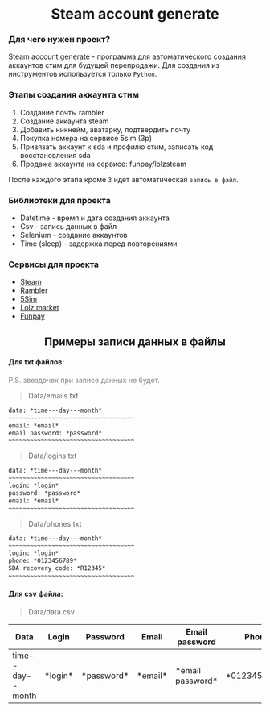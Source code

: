 <h1 style="text-align: center">Steam account generate</h1>

<h3>Для чего нужен проект?</h3>

Steam account generate - программа для автоматического создания аккаунтов стим для будущей
перепродажи. Для создания из инструментов используется только `Python`.

<h3>Этапы создания аккаунта стим</h3>
<ol>
    <li>Создание почты rambler</li>
    <li>Создание аккаунта steam</li>
    <li>Добавить никнейм, аватарку, подтвердить почту</li>
    <li>Покупка номера на сервисе 5sim (3р)</li>
    <li>Привязать аккаунт к sda и профилю стим, записать код восстановления sda</li>
    <li>Продажа аккаунта на сервисе: funpay/lolzsteam</li>
</ol>

После каждого этапа кроме `3` идет автоматическая `запись в файл`.


<h3>Библиотеки для проекта</h3>
<ul>
    <li>Datetime - время и дата создания аккаунта</li>
    <li>Csv - запись данных в файл</li>
    <li>Selenium - создание аккаунтов</li>
    <li>Time (sleep) - задержка перед повторениями</li>
</ul>

<h3>Сервисы для проекта</h3>
<ul>
    <li><a href="https://store.steampowered.com/">Steam</a></li>
    <li><a href="https://www.rambler.ru/">Rambler</a></li>
    <li><a href="https://5sim.net/">5Sim</a></li>
    <li><a href="https://lolz.guru/market">Lolz market</a></li>
    <li><a href="https://funpay.com/">Funpay</a></li>
</ul>


<h2 style="text-align: center">Примеры записи данных в файлы</h2>
<h4>Для txt файлов:</h4>
<p style="color: grey">P.S. звездочек при записе данных не будет.</p>

> Data/emails.txt
```txt
data: *time---day---month*
~~~~~~~~~~~~~~~~~~~~~~~~~~~~~~~~~~~
email: *email*
email password: *password*
~~~~~~~~~~~~~~~~~~~~~~~~~~~~~~~~~~~
```

> Data/logins.txt
```txt
data: *time---day---month*
~~~~~~~~~~~~~~~~~~~~~~~~~~~~~~~~~~~
login: *login*
password: *password*
email: *email*
~~~~~~~~~~~~~~~~~~~~~~~~~~~~~~~~~~~
```

> Data/phones.txt
```txt
data: *time---day---month*
~~~~~~~~~~~~~~~~~~~~~~~~~~~~~~~~~~~
login: *login*
phone: *0123456789*
SDA recovery code: *R12345*
~~~~~~~~~~~~~~~~~~~~~~~~~~~~~~~~~~~
```

<h4>Для csv файла:</h4>

> Data/data.csv

<table>
    <thead>
        <tr>
            <th>Data</th>
            <th>Login</th>
            <th>Password</th>
            <th>Email</th>
            <th>Email password</th>
            <th>Phone</th>
            <th>SDA</th>
        </tr>
    </thead>
    <tbody>
        <tr>
            <td>time--day--month</td>
            <td>*login*</td>
            <td>*password*</td>
            <td>*email*</td>
            <td>*email password*</td>
            <td>*0123456789*</td>
            <td>*R12345*</td>
        </tr>
    </tbody>
</table>
